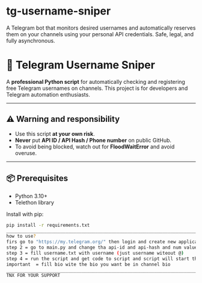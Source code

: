 # tg-username-sniper
 A Telegram bot that monitors desired usernames and automatically reserves them on your channels using your personal API credentials. Safe, legal, and fully asynchronous.
# 🚀 Telegram Username Sniper

A **professional Python script** for automatically checking and registering free Telegram usernames on channels. This project is for developers and Telegram automation enthusiasts.

---

## ⚠️ Warning and responsibility
- Use this script **at your own risk**.
- **Never** put **API ID / API Hash / Phone number** on public GitHub.
- To avoid being blocked, watch out for **FloodWaitError** and avoid overuse.

---

## 📦 Prerequisites
- Python 3.10+
- Telethon library

Install with pip:
```bash
pip install -r requirements.txt
__________________________________________________________________________________________________________________________________________________________________
how to use?
firs go to "https://my.telegram.org/" then login and create new application and get api-id and api-hash 
step 2 = go to main.py and change tha api-id and api-hash and num value 
step 3 = fill username.txt with username (just username witeout @)
step 4 = run the script and get code to script and script will start the search and find the free user name and lock them on the new channel
important  = fill bio wite the bio you want be in channel bio
__________________________________________________________________________________________________________________________________________________________________
TNX FOR YOUR SUPPORT 

